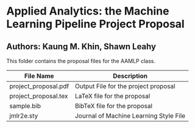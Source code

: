 # Applied Analytics: the Machine Learning Pipeline Project Proposal
## Authors: Kaung M. Khin, Shawn Leahy

This folder contains the proposal files for the AAMLP class.

| File Name            | Description                            |
|----------------------|----------------------------------------|
| project_proposal.pdf | Output File for the project proposal   |
| project_proposal.tex | LaTeX file for the proposal            |
| sample.bib           | BibTeX file for the proposal           |
| jmlr2e.sty           | Journal of Machine Learning Style File |
